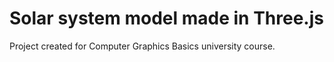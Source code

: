 # Solar system model made in Three.js
Project created for Computer Graphics Basics university course.

